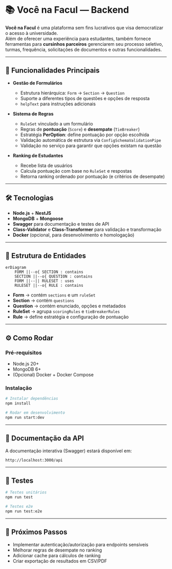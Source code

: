 # 📚 Você na Facul — Backend

**Você na Facul** é uma plataforma sem fins lucrativos que visa democratizar o acesso à universidade.  
Além de oferecer uma experiência para estudantes, também fornece ferramentas para **cursinhos parceiros** gerenciarem seu processo seletivo, turmas, frequência, solicitações de documentos e outras funcionalidades.

---

## 🚀 Funcionalidades Principais

- **Gestão de Formulários**
  - Estrutura hierárquica: `Form` → `Section` → `Question`
  - Suporte a diferentes tipos de questões e opções de resposta
  - `helpText` para instruções adicionais

- **Sistema de Regras**
  - `RuleSet` vinculado a um formulário
  - Regras de **pontuação** (`Score`) e **desempate** (`TieBreaker`)
  - Estratégia **PerOption**: define pontuação por opção escolhida
  - Validação automática de estrutura via `ConfigSchemaValidationPipe`
  - Validação no serviço para garantir que opções existam na questão

- **Ranking de Estudantes**
  - Recebe lista de usuários
  - Calcula pontuação com base no `RuleSet` e respostas
  - Retorna ranking ordenado por pontuação (e critérios de desempate)

---

## 🛠 Tecnologias

- **Node.js** + **NestJS**
- **MongoDB** + **Mongoose**
- **Swagger** para documentação e testes de API
- **Class-Validator** e **Class-Transformer** para validação e transformação
- **Docker** (opcional, para desenvolvimento e homologação)

---

## 📂 Estrutura de Entidades

```mermaid
erDiagram
    FORM ||--o{ SECTION : contains
    SECTION ||--o{ QUESTION : contains
    FORM ||--|| RULESET : uses
    RULESET ||--o{ RULE : contains
```

- **Form** → contém `sections` e um `ruleSet`
- **Section** → contém `questions`
- **Question** → contém enunciado, opções e metadados
- **RuleSet** → agrupa `scoringRules` e `tieBreakerRules`
- **Rule** → define estratégia e configuração de pontuação

---

## ⚙️ Como Rodar

### Pré-requisitos

- Node.js 20+
- MongoDB 6+
- (Opcional) Docker + Docker Compose

### Instalação

```bash
# Instalar dependências
npm install

# Rodar em desenvolvimento
npm run start:dev
```

---

## 📑 Documentação da API

A documentação interativa (Swagger) estará disponível em:

```
http://localhost:3000/api
```

---

## 🧪 Testes

```bash
# Testes unitários
npm run test

# Testes e2e
npm run test:e2e
```

---

## 📌 Próximos Passos

- Implementar autenticação/autorização para endpoints sensíveis
- Melhorar regras de desempate no ranking
- Adicionar cache para cálculos de ranking
- Criar exportação de resultados em CSV/PDF
